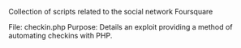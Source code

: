 Collection of scripts related to the social network Foursquare

File:			checkin.php
Purpose:		Details an exploit providing a method of automating 
			checkins with PHP.
			
